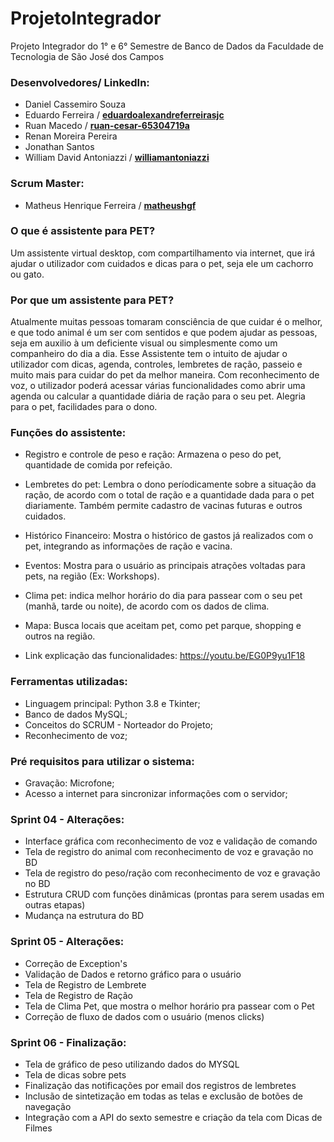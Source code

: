 # ProjetoIntegrador
Projeto Integrador do 1° e 6° Semestre de Banco de Dados da Faculdade de Tecnologia de São José dos Campos

### Desenvolvedores/ LinkedIn:
* Daniel Cassemiro Souza
* Eduardo Ferreira / **[eduardoalexandreferreirasjc](https://www.linkedin.com/in/eduardoalexandreferreirasjc)**
* Ruan Macedo / **[ruan-cesar-65304719a](https://www.linkedin.com/in/ruan-cesar-65304719a)**
* Renan Moreira Pereira
* Jonathan Santos
* William David Antoniazzi / **[williamantoniazzi](https://www.linkedin.com/in/williamantoniazzi)**

### Scrum Master:
* Matheus Henrique Ferreira / **[matheushgf](https://www.linkedin.com/in/matheushgf)**

### O que é assistente para PET?
Um assistente virtual desktop, com compartilhamento via internet, que irá ajudar o utilizador com cuidados e dicas para o pet, seja ele um cachorro ou gato.

### Por que um assistente para PET?
Atualmente muitas pessoas tomaram consciência de que cuidar é o melhor, e que todo animal é um ser com sentidos e que podem ajudar as pessoas, seja em auxilio à um deficiente visual ou simplesmente como um companheiro do dia a dia.
Esse Assistente tem o intuito de ajudar o utilizador com dicas, agenda, controles, lembretes de ração, passeio e muito mais para cuidar do pet da melhor maneira.
Com reconhecimento de voz, o utilizador poderá acessar várias funcionalidades como abrir uma agenda ou calcular a quantidade diária de ração para o seu pet.
Alegria para o pet, facilidades para o dono.

### Funções do assistente:
* Registro e controle de peso e ração: Armazena o peso do pet, quantidade de comida por refeição.
* Lembretes do pet: Lembra o dono períodicamente sobre a situação da ração, de acordo com o total de ração e a quantidade dada para o pet diariamente. Também permite cadastro de vacinas futuras e outros cuidados.
* Histórico Financeiro: Mostra o histórico de gastos já realizados com o pet, integrando as informações de ração e vacina.
* Eventos: Mostra para o usuário as principais atrações voltadas para pets, na região (Ex: Workshops).
* Clima pet: indica melhor horário do dia para passear com o seu pet (manhã, tarde ou noite), de acordo com os dados de clima.
* Mapa: Busca locais que aceitam pet, como pet parque, shopping e outros na região.

* Link explicação das funcionalidades: https://youtu.be/EG0P9yu1F18

### Ferramentas utilizadas:
* Linguagem principal: Python 3.8 e Tkinter;
* Banco de dados MySQL;
* Conceitos do SCRUM - Norteador do Projeto;
* Reconhecimento de voz;

### Pré requisitos para utilizar o sistema:
* Gravação: Microfone;
* Acesso a internet para sincronizar informações com o servidor;

### Sprint 04 - Alterações:
* Interface gráfica com reconhecimento de voz e validação de comando
* Tela de registro do animal com reconhecimento de voz e gravação no BD
* Tela de registro do peso/ração com reconhecimento de voz e gravação no BD
* Estrutura CRUD com funções dinâmicas (prontas para serem usadas em outras etapas)
* Mudança na estrutura do BD

### Sprint 05 - Alterações:
* Correção de Exception's
* Validação de Dados e retorno gráfico para o usuário
* Tela de Registro de Lembrete
* Tela de Registro de Ração
* Tela de Clima Pet, que mostra o melhor horário pra passear com o Pet
* Correção de fluxo de dados com o usuário (menos clicks)

### Sprint 06 - Finalização:
* Tela de gráfico de peso utilizando dados do MYSQL
* Tela de dicas sobre pets
* Finalização das notificações por email dos registros de lembretes 
* Inclusão de sintetização em todas as telas e exclusão de botões de navegação
* Integração com a API do sexto semestre e criação da tela com Dicas de Filmes
